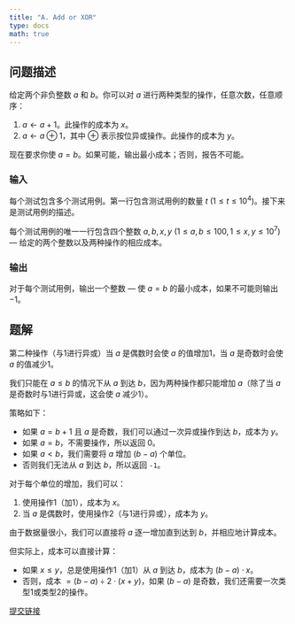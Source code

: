 ```yaml
---
title: "A. Add or XOR"
type: docs
math: true
---
```


## 问题描述

给定两个非负整数 $a$ 和 $b$。你可以对 $a$ 进行两种类型的操作，任意次数，任意顺序：

1. $a \leftarrow a + 1$。此操作的成本为 $x$。
2. $a \leftarrow a \oplus 1$，其中 $\oplus$ 表示按位异或操作。此操作的成本为 $y$。

现在要求你使 $a = b$。如果可能，输出最小成本；否则，报告不可能。

### 输入

每个测试包含多个测试用例。第一行包含测试用例的数量 $t$ ($1 \leq t \leq 10^4$)。接下来是测试用例的描述。

每个测试用例的唯一一行包含四个整数 $a, b, x, y$ ($1 \leq a, b \leq 100, 1 \leq x, y \leq 10^7$) — 给定的两个整数以及两种操作的相应成本。

### 输出

对于每个测试用例，输出一个整数 — 使 $a = b$ 的最小成本，如果不可能则输出 $-1$。

## 题解

第二种操作（与1进行异或）当 $a$ 是偶数时会使 $a$ 的值增加1，当 $a$ 是奇数时会使 $a$ 的值减少1。

我们只能在 $a \leq b$ 的情况下从 $a$ 到达 $b$，因为两种操作都只能增加 $a$（除了当 $a$ 是奇数时与1进行异或，这会使 $a$ 减少1）。

策略如下：
- 如果 $a = b + 1$ 且 $a$ 是奇数，我们可以通过一次异或操作到达 $b$，成本为 $y$。
- 如果 $a = b$，不需要操作，所以返回 $0$。
- 如果 $a < b$，我们需要将 $a$ 增加 $(b - a)$ 个单位。
- 否则我们无法从 $a$ 到达 $b$，所以返回 `-1`。

对于每个单位的增加，我们可以：
1. 使用操作1（加1），成本为 $x$。
2. 当 $a$ 是偶数时，使用操作2（与1进行异或），成本为 $y$。

由于数据量很小，我们可以直接将 $a$ 逐一增加直到达到 $b$，并相应地计算成本。

但实际上，成本可以直接计算：

- 如果 $x \leq y$，总是使用操作1（加1）从 $a$ 到达 $b$，成本为 $(b - a) \cdot x$。
- 否则，成本 $= (b - a) \div 2 \cdot (x + y)$，如果 $(b - a)$ 是奇数，我们还需要一次类型1或类型2的操作。

[提交链接](https://codeforces.com/contest/2119/submission/327542396)